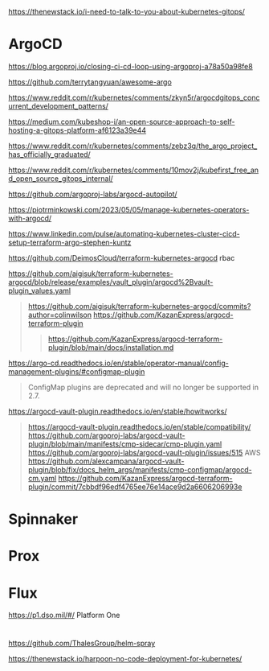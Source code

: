 https://thenewstack.io/i-need-to-talk-to-you-about-kubernetes-gitops/

# ArgoCD
https://blog.argoproj.io/closing-ci-cd-loop-using-argoproj-a78a50a98fe8

https://github.com/terrytangyuan/awesome-argo

https://www.reddit.com/r/kubernetes/comments/zkyn5r/argocdgitops_concurrent_development_patterns/

https://medium.com/kubeshop-i/an-open-source-approach-to-self-hosting-a-gitops-platform-af6123a39e44

https://www.reddit.com/r/kubernetes/comments/zebz3q/the_argo_project_has_officially_graduated/

https://www.reddit.com/r/kubernetes/comments/10mov2j/kubefirst_free_and_open_source_gitops_internal/

https://github.com/argoproj-labs/argocd-autopilot/

https://piotrminkowski.com/2023/05/05/manage-kubernetes-operators-with-argocd/

https://www.linkedin.com/pulse/automating-kubernetes-cluster-cicd-setup-terraform-argo-stephen-kuntz

https://github.com/DeimosCloud/terraform-kubernetes-argocd rbac

https://github.com/aigisuk/terraform-kubernetes-argocd/blob/release/examples/vault_plugin/argocd%2Bvault-plugin_values.yaml
> https://github.com/aigisuk/terraform-kubernetes-argocd/commits?author=colinwilson
> https://github.com/KazanExpress/argocd-terraform-plugin
> > https://github.com/KazanExpress/argocd-terraform-plugin/blob/main/docs/installation.md

https://argo-cd.readthedocs.io/en/stable/operator-manual/config-management-plugins/#configmap-plugin
> ConfigMap plugins are deprecated and will no longer be supported in 2.7.

https://argocd-vault-plugin.readthedocs.io/en/stable/howitworks/
> https://argocd-vault-plugin.readthedocs.io/en/stable/compatibility/
> https://github.com/argoproj-labs/argocd-vault-plugin/blob/main/manifests/cmp-sidecar/cmp-plugin.yaml
> https://github.com/argoproj-labs/argocd-vault-plugin/issues/515 AWS
> https://github.com/alexcampana/argocd-vault-plugin/blob/fix/docs_helm_args/manifests/cmp-configmap/argocd-cm.yaml
> https://github.com/KazanExpress/argocd-terraform-plugin/commit/7cbbdf96edf4765ee76e14ace9d2a6606206993e

# Spinnaker

# Prox

# Flux

https://p1.dso.mil/#/ Platform One

#
https://github.com/ThalesGroup/helm-spray

https://thenewstack.io/harpoon-no-code-deployment-for-kubernetes/